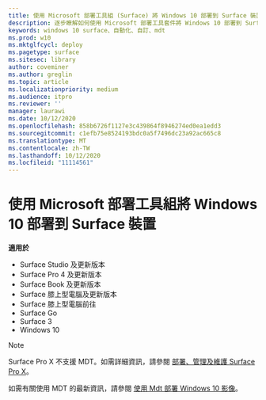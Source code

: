 ```yaml
---
title: 使用 Microsoft 部署工具組 (Surface) 將 Windows 10 部署到 Surface 裝置
description: 逐步瞭解如何使用 Microsoft 部署工具套件將 Windows 10 部署到 Surface 裝置的建議程式。
keywords: windows 10 surface、自動化、自訂、mdt
ms.prod: w10
ms.mktglfcycl: deploy
ms.pagetype: surface
ms.sitesec: library
author: coveminer
ms.author: greglin
ms.topic: article
ms.localizationpriority: medium
ms.audience: itpro
ms.reviewer: ''
manager: laurawi
ms.date: 10/12/2020
ms.openlocfilehash: 858b6726f1127e3c439864f8946274ed0ea1edd3
ms.sourcegitcommit: c1efb75e8524193bdc0a5f7496dc23a92ac665c8
ms.translationtype: MT
ms.contentlocale: zh-TW
ms.lasthandoff: 10/12/2020
ms.locfileid: "11114561"
---
```

# 使用 Microsoft 部署工具組將 Windows 10 部署到 Surface 裝置

**適用於**

- Surface Studio 及更新版本
- Surface Pro 4 及更新版本
- Surface Book 及更新版本
- Surface 膝上型電腦及更新版本
- Surface 膝上型電腦前往
- Surface Go
- Surface 3
- Windows 10

> [!NOTE]
> Surface Pro X 不支援 MDT。如需詳細資訊，請參閱 [部署、管理及維護 Surface Pro X](surface-pro-arm-app-management.md)。

如需有關使用 MDT 的最新資訊，請參閱 [使用 Mdt 部署 Windows 10 影像](https://docs.microsoft.com/windows/deployment/deploy-windows-mdt/deploy-a-windows-10-image-using-mdt)。

